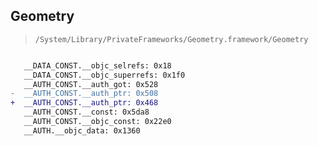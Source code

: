 ## Geometry

> `/System/Library/PrivateFrameworks/Geometry.framework/Geometry`

```diff

   __DATA_CONST.__objc_selrefs: 0x18
   __DATA_CONST.__objc_superrefs: 0x1f0
   __AUTH_CONST.__auth_got: 0x528
-  __AUTH_CONST.__auth_ptr: 0x508
+  __AUTH_CONST.__auth_ptr: 0x468
   __AUTH_CONST.__const: 0x5da8
   __AUTH_CONST.__objc_const: 0x22e0
   __AUTH.__objc_data: 0x1360

```
